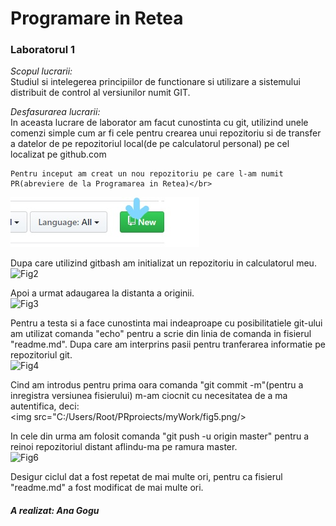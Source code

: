 # Programare in Retea</br>
### Laboratorul 1</br>

*Scopul lucrarii:*</br>
   Studiul si intelegerea principiilor de functionare si utilizare a sistemului
 distribuit de control al versiunilor numit GIT. 


*Desfasurarea lucrarii:*</br>
   In aceasta lucrare de laborator am facut cunostinta cu git, utilizind unele
comenzi simple cum ar fi cele pentru crearea unui repozitoriu si de transfer
a datelor de pe repozitoriul local(de pe calculatorul personal) pe cel localizat
pe github.com

    Pentru inceput am creat un nou repozitoriu pe care l-am numit PR(abreviere de la Programarea in Retea)</br>
 ![Fig1](/myWork/fig1.jpg)

   Dupa care utilizind gitbash am initializat un repozitoriu in calculatorul meu.</br>
 ![Fig2](C:/Users/Root/PRproiects/myWork/fig2.png)

   Apoi a urmat adaugarea la distanta a originii.</br>
![Fig3](fig3.png)

   Pentru a testa si a face cunostinta mai indeaproape cu posibilitatiele git-ului
am utilizat comanda "echo" pentru a scrie din linia de comanda in fisierul "readme.md".
Dupa care am interprins pasii pentru tranferarea informatie pe repozitoriul git.</br>
![Fig4](file:///C:/Users/Root/PRproiects/myWork/fig4.png)

   Cind am introdus pentru prima oara comanda "git commit -m"(pentru a inregistra 
versiunea fisierului) m-am ciocnit cu necesitatea de a ma autentifica, deci:</br>
<img src="C:/Users/Root/PRproiects/myWork/fig5.png/>

   In cele din urma am folosit comanda "git push -u origin master" pentru a reinoi
repozitoriul distant aflindu-ma pe ramura master.</br>
![Fig6](C:\Users\Root\Desktop\Unversitate\PR\fig6.png)

  Desigur ciclul dat a fost repetat de mai multe ori, pentru ca fisierul "readme.md"
a fost modificat de mai multe ori. 

##### A realizat: Ana Gogu